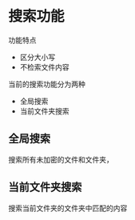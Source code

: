 # 搜索功能

功能特点

- 区分大小写
- 不检索文件内容

当前的搜索功能分为两种

- 全局搜索
- 当前文件夹搜索

## 全局搜索

搜索所有未加密的文件和文件夹，

## 当前文件夹搜索

搜索当前文件夹的文件夹中匹配的内容
